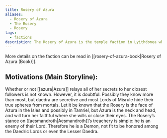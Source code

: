 ```yaml
---
title: Rosery of Azura
aliases:
  - Rosery of Azura
  - The Rosery
  - Rosery
tags:
  - factions
description: The Rosery of Azura is the temple faction in Lyithdonea which is dedicated to the worship of Azura.
---
```

More details on the faction can be read in [[rosery-of-azura-book|Rosery of Azura (Book)]].
## Motivations (Main Storyline):
Whether or not [[azura|Azura]] relays all of her secrets to her closest followers is not known. However, it is doubtful. Possibly they know more than most, but daedra are secretive and most Lords of Misrule hide their true spheres from mortals. Let it be known that the Rosery is the face of Azura in the Isles and possibly in Tamriel, but Azura is the neck and head, and will turn her faithful where she wills or close their eyes. The Rosery’s stance on [[aesmandroth|Aesmandroth]]’s treachery is simple: he is an enemy of their Lord. Therefore he is a Demon, not fit to be honored among the Daedric Lords or even the Lesser Daedra.